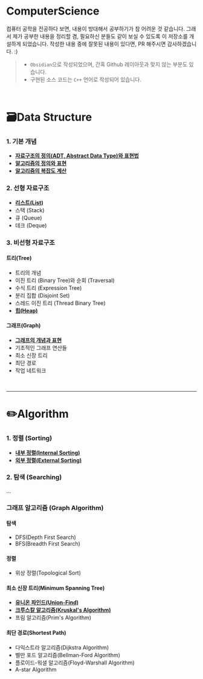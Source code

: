# ComputerScience

컴퓨터 공학을 전공하다 보면, 내용이 방대해서 공부하기가 참 어려운 것 같습니다. 그래서 제가 공부한 내용을 정리할 겸, 필요하신 분들도 같이 보실 수 있도록 이 저장소를 개설하게 되었습니다. 작성한 내용 중에 잘못된 내용이 있다면, PR 해주시면 감사하겠습니다. :)  

> - `Obsidian`으로 작성되었으며, 간혹 Github 레이아웃과 맞지 않는 부분도 있습니다.
> - 구현된 소스 코드는 `C++` 언어로 작성되어 있습니다.

<br>

# 🗃️Data Structure  
### 1. 기본 개념
- [**자료구조의 정의(ADT, Abstract Data Type)와 표현법**](./DataStructure/자료구조의%20정의%20및%20표현.md)  
- [**알고리즘의 정의와 표현**](./DataStructure/알고리즘의%20정의와%20표현.md)
- [**알고리즘의 복잡도 계산**](./DataStructure/알고리즘의%20복잡도%20계산.md)  

### 2. 선형 자료구조
- [**리스트(List)**](./DataStructure/리스트(List).md)
- 스택 (Stack)
- 큐 (Queue)
- 데크 (Deque)  

### 3. 비선형 자료구조
#### 트리(Tree)
- 트리의 개념
- 이진 트리 (Binary Tree)와 순회 (Traversal)
- 수식 트리 (Expression Tree)
- 분리 집합 (Disjoint Set)
- 스레드 이진 트리 (Thread Binary Tree)
- [**힙(Heap)**](./DataStructure/힙(Heap).md)  

#### 그래프(Graph)
- [**그래프의 개념과 표현**](./DataStructure/그래프(Graph).md)
- 기초적인 그래프 연산들
- 최소 신장 트리
- 최단 경로
- 작업 네트워크

<br>

---
# ✏️Algorithm
### 1. 정렬 (Sorting)
- [**내부 정렬(Internal Sorting)**](./Algorithm/Sorting/내부%20정렬(Internal%20Sorting).md)
- [**외부 정렬(External Sorting)**](./Algorithm/Sorting/외부%20정렬(External%20Sorting).md)  

### 2. 탐색 (Searching)  

...
### 그래프 알고리즘 (Graph Algorithm)
#### 탐색
- DFS(Depth First Search)
- BFS(Breadth First Search)

#### 정렬
- 위상 정렬(Topological Sort)

#### 최소 신장 트리(Minimum Spanning Tree)
- [**유니온 파인드(Union-Find)**](./Algorithm/Graph/유니온%20파인드(Union-Find).md)
- [**크루스칼 알고리즘(Kruskal's Algorithm)**](./Algorithm/Graph/크루스칼%20알고리즘(Kruskal's%20Algorithm).md)
- 프림 알고리즘(Prim's Algorithm)

#### 최단 경로(Shortest Path)
- 다익스트라 알고리즘(Dijkstra Algorithm)
- 벨만 포드 알고리즘(Bellman-Ford Algorithm)
- 플로이드-워셜 알고리즘(Floyd-Warshall Algorithm)
- A-star Algorithm